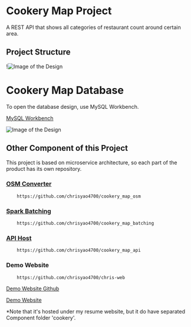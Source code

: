 # Cookery Map Project
A REST API that shows all categories of restaurant count around certain area.
## Project Structure
!![Image of the Design](https://user-images.githubusercontent.com/8865339/95397907-47b5c980-08b9-11eb-81b2-4a849cbe1750.png)



# Cookery Map Database

To open the database design, use MySQL Workbench.

[MySQL Workbench](https://www.mysql.com/products/workbench)

![Image of the Design](https://user-images.githubusercontent.com/8865339/95886017-dcde1580-0d32-11eb-935b-0c59e94f51ce.png)

## Other Component of this Project
This project is based on microservice architecture, so each part of the product has its own repository.

### [OSM Converter](https://github.com/chrisyao4700/cookery_map_osm)
```angular2
    https://github.com/chrisyao4700/cookery_map_osm
```

### [Spark Batching](https://github.com/chrisyao4700/cookery_map_batching)
```angular2
    https://github.com/chrisyao4700/cookery_map_batching
```


### [API Host](https://github.com/chrisyao4700/cookery_map_api)
```angular2
    https://github.com/chrisyao4700/cookery_map_api
```

### Demo Website
```angular2
    https://github.com/chrisyao4700/chris-web
```
[Demo Website Github](https://github.com/chrisyao4700/chris-web)

[Demo Website](https://chrisyao0908.com/cookery)

*Note that it's hosted under my resume website, but it do have separated Component folder 'cookery'.